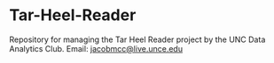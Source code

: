 # Tar-Heel-Reader
Repository for managing the Tar Heel Reader project by the UNC Data Analytics Club.
Email: jacobmcc@live.unce.edu
